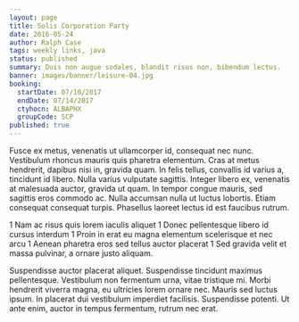 ```yaml
---
layout: page
title: Solis Corporation Party
date: 2016-05-24
author: Ralph Case
tags: weekly links, java
status: published
summary: Duis non augue sodales, blandit risus non, bibendum lectus.
banner: images/banner/leisure-04.jpg
booking:
  startDate: 07/10/2017
  endDate: 07/14/2017
  ctyhocn: ALBAPHX
  groupCode: SCP
published: true
---
```

Fusce ex metus, venenatis ut ullamcorper id, consequat nec nunc. Vestibulum rhoncus mauris quis pharetra elementum. Cras at metus hendrerit, dapibus nisi in, gravida quam. In felis tellus, convallis id varius a, tincidunt id libero. Nulla varius vulputate sagittis. Integer libero ex, venenatis at malesuada auctor, gravida ut quam. In tempor congue mauris, sed sagittis eros commodo ac. Nulla accumsan nulla ut luctus lobortis. Etiam consequat consequat turpis. Phasellus laoreet lectus id est faucibus rutrum.

1 Nam ac risus quis lorem iaculis aliquet
1 Donec pellentesque libero id cursus interdum
1 Proin in erat eu magna elementum scelerisque et nec arcu
1 Aenean pharetra eros sed tellus auctor placerat
1 Sed gravida velit et massa pulvinar, a ornare justo aliquam.

Suspendisse auctor placerat aliquet. Suspendisse tincidunt maximus pellentesque. Vestibulum non fermentum urna, vitae tristique mi. Morbi hendrerit viverra magna, eu ultricies lorem ornare nec. Mauris sed luctus ipsum. In placerat dui vestibulum imperdiet facilisis. Suspendisse potenti. Ut ante enim, auctor in tempus fermentum, rutrum nec erat.
